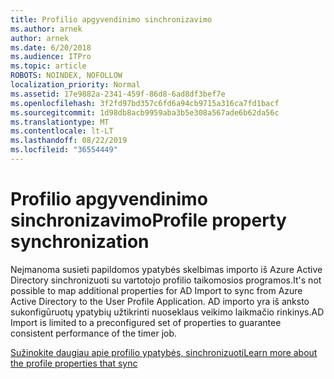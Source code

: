 ```yaml
---
title: Profilio apgyvendinimo sinchronizavimo
ms.author: arnek
author: arnek
ms.date: 6/20/2018
ms.audience: ITPro
ms.topic: article
ROBOTS: NOINDEX, NOFOLLOW
localization_priority: Normal
ms.assetid: 17e9882a-2341-459f-86d8-6ad8df3bef7e
ms.openlocfilehash: 3f2fd97bd357c6fd6a94cb9715a316ca7fd1bacf
ms.sourcegitcommit: 1d98db8acb9959aba3b5e308a567ade6b62da56c
ms.translationtype: MT
ms.contentlocale: lt-LT
ms.lasthandoff: 08/22/2019
ms.locfileid: "36554449"
---
```

# <a name="profile-property-synchronization"></a><span data-ttu-id="f9dc3-102">Profilio apgyvendinimo sinchronizavimo</span><span class="sxs-lookup"><span data-stu-id="f9dc3-102">Profile property synchronization</span></span>

<span data-ttu-id="f9dc3-103">Neįmanoma susieti papildomos ypatybės skelbimas importo iš Azure Active Directory sinchronizuoti su vartotojo profilio taikomosios programos.</span><span class="sxs-lookup"><span data-stu-id="f9dc3-103">It's not possible to map additional properties for AD Import to sync from Azure Active Directory to the User Profile Application.</span></span> <span data-ttu-id="f9dc3-104">AD importo yra iš anksto sukonfigūruotų ypatybių užtikrinti nuoseklaus veikimo laikmačio rinkinys.</span><span class="sxs-lookup"><span data-stu-id="f9dc3-104">AD Import is limited to a preconfigured set of properties to guarantee consistent performance of the timer job.</span></span>
  
[<span data-ttu-id="f9dc3-105">Sužinokite daugiau apie profilio ypatybės, sinchronizuoti</span><span class="sxs-lookup"><span data-stu-id="f9dc3-105">Learn more about the profile properties that sync</span></span>](https://go.microsoft.com/fwlink/?linkid=875671)
  

